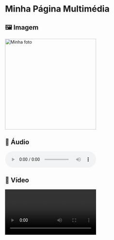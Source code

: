 <title>Página Multimédia</title>
</head>
<body>
  <h1>Minha Página Multimédia</h1>

  <h2>🖼️ Imagem</h2>
  <img src="viagem.jpg" alt="Minha foto" width="300">

  <h2>🎵 Áudio</h2>
  <audio controls>
    <source src="musica.mp3" type="audio/mp3">
    O teu navegador não suporta áudio.
  </audio>

  <h2>🎥 Vídeo</h2>
  <video width="300" controls>
    <source src="video.mp4" type="video/mp4">
    O teu navegador não suporta vídeo.
  </video>

</body>
</html>